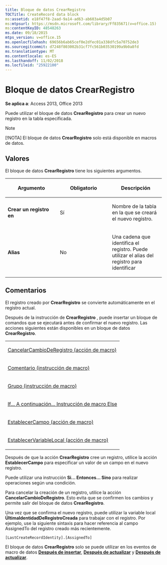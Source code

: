 ```yaml
---
title: Bloque de datos CrearRegistro
TOCTitle: CreateRecord data block
ms:assetid: e18f47f8-2aad-9a14-ad63-ab603a4d5b07
ms:mtpsurl: https://msdn.microsoft.com/library/Ff835671(v=office.15)
ms:contentKeyID: 48548263
ms.date: 09/18/2015
mtps_version: v=office.15
ms.openlocfilehash: 69656b6ab65cef0e2dfec01a338dfc5a70752de3
ms.sourcegitcommit: d7248f803002b31cf7fc561b03530199a9b0a8fd
ms.translationtype: MT
ms.contentlocale: es-ES
ms.lasthandoff: 11/02/2018
ms.locfileid: "25922100"
---
```

# <a name="createrecord-data-block"></a>Bloque de datos CrearRegistro


**Se aplica a**: Access 2013, Office 2013

Puede utilizar el bloque de datos **CrearRegistro** para crear un nuevo registro en la tabla especificada.

> [!NOTE]
> [!NOTA] El bloque de datos **CrearRegistro** solo está disponible en macros de datos.

## <a name="setting"></a>Valores

El bloque de datos **CrearRegistro** tiene los siguientes argumentos.

<table>
<colgroup>
<col style="width: 33%" />
<col style="width: 33%" />
<col style="width: 33%" />
</colgroup>
<thead>
<tr class="header">
<th><p>Argumento</p></th>
<th><p>Obligatorio</p></th>
<th><p>Descripción</p></th>
</tr>
</thead>
<tbody>
<tr class="odd">
<td><p><strong>Crear un registro en </strong></p></td>
<td><p>Sí</p></td>
<td><p>Nombre de la tabla en la que se creará el nuevo registro.</p></td>
</tr>
<tr class="even">
<td><p><strong>Alias</strong></p></td>
<td><p>No</p></td>
<td><p>Una cadena que identifica el registro. Puede utilizar el alias del registro para identificar</p></td>
</tr>
</tbody>
</table>


## <a name="remarks"></a>Comentarios

El registro creado por **CrearRegistro** se convierte automáticamente en el registro actual.

Después de la instrucción de **CrearRegistro** , puede insertar un bloque de comandos que se ejecutará antes de confirmar el nuevo registro. Las acciones siguientes están disponibles en un bloque de datos **CrearRegistro**.

<table>
<colgroup>
<col style="width: 100%" />
</colgroup>
<tbody>
<tr class="odd">
<td><p><a href="cancelrecordchange-macro-action.md">CancelarCambioDeRegistro (acción de macro)</a></p></td>
</tr>
<tr class="even">
<td><p><a href="comment-macro-statement.md">Comentario (instrucción de macro)</a></p></td>
</tr>
<tr class="odd">
<td><p><a href="group-macro-statement.md">Grupo (instrucción de macro)</a></p></td>
</tr>
<tr class="even">
<td><p><a href="if-then-else-macro-block.md">If... A continuación... Instrucción de macro Else</a></p></td>
</tr>
<tr class="odd">
<td><p><a href="setfield-macro-action.md">EstablecerCampo (acción de macro)</a></p></td>
</tr>
<tr class="even">
<td><p><a href="setlocalvar-macro-action.md">EstablecerVariableLocal (acción de macro)</a></p></td>
</tr>
</tbody>
</table>


Después de que la acción **CrearRegistro** cree un registro, utilice la acción **EstablecerCampo** para especificar un valor de un campo en el nuevo registro.

Puede utilizar una instrucción **Si... Entonces... Sino** para realizar operaciones según una condición.

Para cancelar la creación de un registro, utilice la acción **CancelarCambioDeRegistro**. Esto evita que se confirmen los cambios y permite salir del bloque de datos **CrearRegistro**.

Una vez que se confirma el nuevo registro, puede utilizar la variable local **ÚltimaIdentidadDeRegistroCreada** para trabajar con el registro. Por ejemplo, use la siguiente sintaxis para hacer referencia al campo AssignedTo del registro creado más recientemente.

`[LastCreateRecordIdentity].[AssignedTo]`

El bloque de datos **CrearRegistro** solo se puede utilizar en los eventos de macro de datos **[Después de insertar](after-insert-macro-event.md)**, **[Después de actualizar](after-update-macro-event.md)** y **[Después de actualizar](after-update-macro-event.md)**.

